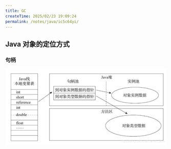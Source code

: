 ```yaml
---
title: GC
createTime: 2025/02/23 19:09:24
permalink: /notes/java/ic5c64yi/
---
```


## Java 对象的定位方式

### 句柄

![img.png](句柄.png)